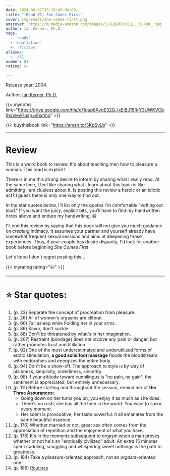 ```yaml
---
date: 2024-06-01T15:19:45-04:00
title: "(Read 81) She Comes First"
cover: img/reads/she-comes-first.png
amzcover: https://m.media-amazon.com/images/I/81Q8KloKI1L._SL400_.jpg
author: Ian Kerner, Ph.D.
tags:
  - 'reads'
  - 'nonfiction'
  #- 'fiction'
aliases:
  - '/81'
number: 81
rating: 👍

---
```


Release year: 2004

Author: [Ian Kerner, Ph.D.](iankerner.com)

{{< mynotes link="https://drive.google.com/file/d/1qup8XvqE32G_IxEjBJ15RrY3UWKVCb9x/view?usp=sharing" >}}

{{< buythisbook link="https://amzn.to/3KpSyLb" >}}

---

# Review

This is a weird book to review. It's about teaching men how to pleasure
a woman. This read is explicit!

There is in me this strong desire to inform by sharing what I really
read. At the same time, I feel like sharing what I learn about this
topic is like admitting I am clueless about it. Is posting this review a
heroic or an idiotic act? I guess there is only one way to find out.

In the star quotes below, I'll list only the quotes I'm comfortable
"writing out loud." If you want the juicy, explicit bits, you'll have to
find my handwritten notes above and endure my handwriting. :smile:

I'll end this review by saying that this book will not give you much
guidance on _creating_ intimacy. It assumes your partner and yourself
already have somewhat frequent sexual sessions and aims at deepening
those experiences. Thus, if your couple has desire disparity, I'd look
for another book before beginning _She Comes First_.

Let's hope I don't regret posting this...

{{< myrating rating="👍" >}}

---

# :star: Star quotes:

1. (p. 23) Separate the concept of procreation from pleasure.
1. (p. 26) All of women's orgasms are clitoral.
1. (p. 66) Fall asleep while holding her in your arms.
1. (p. 86) Savor, don't suckle.
1. (p. 88) Don't be threatened by what's in her imagination.
1. (p. 207) Restraint (bondage) does not involve any pain or danger, but
   rather promotes trust and titillation.
1. (p. 92) One of the most underestimated and underutilized forms of
   erotic stimulation, **a good solid foot massage** floods the
   bloodstream with endorphins and energizes the entire body.
1. (p. 94) Don't be a show-off. The approach to style is by way of
   plainness, simplicity, orderliness, sincerity.
1. (p. 98) If your attitude toward cunnilingus is "no pain, no gain",
   the sentiment is appreciated, but entirely unnecessary.
1. (p. 111) Before starting and throughout the session, remind her of **the Three Assurances:**
    - Going down on her turns _you_ on, you enjoy it as much as she
      does.
    - There's no rush; she has all the time in the world. You want to
      savor every moment.
    - Her scent is provocative, her taste powerful: it all emanates from
      the same beautiful essence.
1. (p. 176) Whether married or not, great sex often comes from the
   appreciation of repetition and the enjoyment of what you have.
1. (p. 178) It's in the moments subsequent to orgasm when a man proves
   whether or not he's an "erotically civilized" adult. An extra 15
   minutes spent cuddling, snuggling and whispering sweet nothings is
   the path to greatness.
1. (p. 184) Take a _pleasure_-oriented approach, not an
   _orgasm_-oriented one.
1. (p. 185) [Routines](https://felx.cc/scf-routines)
